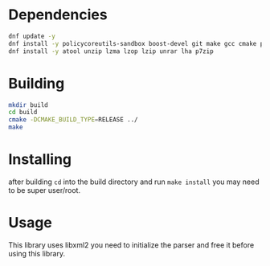 

# Dependencies
```bash
dnf update -y
dnf install -y policycoreutils-sandbox boost-devel git make gcc cmake policycoreutils-python-utils autoconf gcc-c++ openssl openssl-devel curl firewalld vim readline-devel postgresql-devel postgresql-contrib libxml2 libxml2-devel
dnf install -y atool unzip lzma lzop lzip unrar lha p7zip 

```


# Building
```bash
mkdir build
cd build
cmake -DCMAKE_BUILD_TYPE=RELEASE ../ 
make
```

# Installing
after building `cd` into the build directory and run `make install` you may need to be super user/root.


# Usage
This library uses libxml2 you need to initialize the parser and free it before using this library.